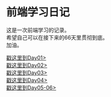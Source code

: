 # 前端学习日记

 这是一次前端学习的记录。<br>
 希望自己可以在接下来的66天里贯彻到底。<br>
 加油。<br>
 
[戳这里到Day01>](https://shoegazesme.github.io/Learning/Day01/Day01.html)<br>
[戳这里到Day02>](Day02/Day02.md)<br>
[戳这里到Day03>](Day03/Day03.md)<br>
[戳这里到Day04>](Day04/Day04.md)<br>
[戳这里到Day05-06>](https://shoegazesme.github.io/Learning/Day05-06/resume.html)<br>